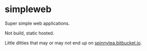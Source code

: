 simpleweb
=========

Super simple web applications.

Not build, static hosted.

Little ditties that may or may not end up on [spinnytea.bitbucket.io](https://spinnytea.bitbucket.io/).
